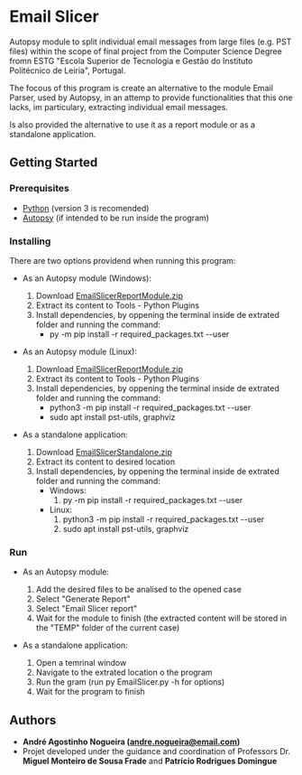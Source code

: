 # Email Slicer

Autopsy module to split individual email messages from large files (e.g. PST files) within the scope of final project from the Computer Science 
Degree fromn ESTG "Escola Superior de Tecnologia e Gestão do Instituto Politécnico de Leiria", Portugal.

The focous of this program is create an alternative to the module Email Parser, used by Autopsy, in an attemp to provide functionalities that this one lacks, im particulary, extracting individual email messages.

Is also provided the alternative to use it as a report module or as a standalone application.


## Getting Started

### Prerequisites

* [Python](https://www.python.org/) (version 3 is recomended)
* [Autopsy](https://www.autopsy.com/) (if intended to be run inside the program) 

### Installing

There are two options providend when running this program:

* As an Autopsy module (Windows):
    1. Download [EmailSlicerReportModule.zip](https://github.com/labcif/EmailSlicer/releases/download/v0.1/EmailSlicerReportModuleWindows.zip) 
    2. Extract its content to Tools - Python Plugins 
    3. Install dependencies, by oppening the terminal inside de extrated folder and running the command: 
        * py -m pip install -r required_packages.txt --user
    
* As an Autopsy module (Linux):
    1. Download [EmailSlicerReportModule.zip](https://github.com/labcif/EmailSlicer/releases/download/v0.1/EmailSlicerReportModuleLinux.zip) 
    2. Extract its content to Tools - Python Plugins 
    3. Install dependencies, by oppening the terminal inside de extrated folder and running the command: 
        * python3 -m pip install -r required_packages.txt --user
        * sudo apt install pst-utils, graphviz
    
* As a standalone application:
    1. Download [EmailSlicerStandalone.zip](https://github.com/labcif/EmailSlicer/releases/download/v0.1/EmailSlicerStandalone.zip)
    2. Extract its content to desired location
    3. Install dependencies, by oppening the terminal inside de extrated folder and running the command: 
        * Windows:
            1. py -m pip install -r required_packages.txt --user
        * Linux: 
            1. python3 -m pip install -r required_packages.txt --user
            2. sudo apt install pst-utils, graphviz

### Run

* As an Autopsy module:
    1. Add the desired files to be analised to the opened case 
    2. Select "Generate Report"
    3. Select "Email Slicer report"
    5. Wait for the module to finish (the extracted content will be stored in the "TEMP" folder of the current case)
        
* As a standalone application:
    1. Open a temrinal window
    2. Navigate to the extrated location o the program
    3. Run the gram (run py EmailSlicer.py -h for options)
    4. Wait for the program to finish

## Authors

* **André Agostinho Nogueira (andre.nogueira@email.com)**
* Projet developed under the guidance and coordination of Professors Dr. **Miguel Monteiro de Sousa Frade** and **Patrício Rodrigues Domingue** 